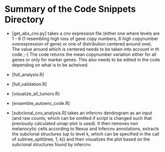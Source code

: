 # Summary of the Code Snippets Directory

- [get_abs_cnv.py] takes a cnv expression file (either one where levels are 1 - 6 (1 resembling high loss of gene copy numbers, 6 high copynumber overexpression of gene) or one of distribution centered around one). The value around which is centered needs to be taken into account in th code ;-)
  The code returns the mean copynumber variation either for all genes or only for marker genes. This also needs to be edited in the code depending on what is to be acheived.

- [full_analysis.R]

- [full_validation.R]

- [visualize_all_tumors.R]

- [ensemble_autoenc_code.R]

- [subclonal_cnv_analysis.R] takes an infercnv dendrogram as an input (and raw counts, which can be omitted if script is changed such that previously calculated umap-plot is used). It then removes non melanocytic cells according to Nexus and Infercnv annotations, extracts the subclonal structures (up to level k, which can be specified in the call of subtree_split(tree, 1, k)) and then visualizes the plot based on the subclonal structures found by infercnv.

